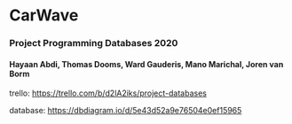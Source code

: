 # CarWave
### Project Programming Databases 2020
#### Hayaan Abdi, Thomas Dooms, Ward Gauderis, Mano Marichal, Joren van Borm

trello: https://trello.com/b/d2lA2iks/project-databases

database: https://dbdiagram.io/d/5e43d52a9e76504e0ef15965
